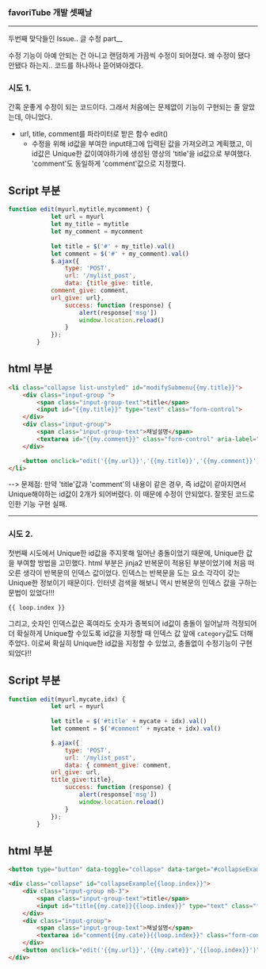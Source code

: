 ### favoriTube 개발 셋째날
<hr>

두번째 맞닥들인 Issue.. 글 수정 part__

수정 기능이 아예 안되는 건 아니고 랜덤하게 가끔씩 수정이 되어졌다. 왜 수정이 됐다 안됐다 하는지.. 코드를 하나하나 뜯어봐야겠다.



### 시도 1.

간혹 운좋게 수정이 되는 코드이다. 그래서 처음에는 문제없이 기능이 구현되는 줄 알았는데, 아니었다.

- url, title, comment를 파라미터로 받은 함수 edit()
	- 수정을 위해 id값을 부여한 input태그에 입력된 값을 가져오려고 계획했고, 이 id값은 Unique한 값이여야하기에 생성된 영상의 'title'을 id값으로 부여했다. 'comment'도 동일하게 'comment'값으로 지정했다.


## Script 부분

 
```javascript 
function edit(myurl,mytitle,mycomment) {
            let url = myurl
            let my_title = mytitle
            let my_comment = mycomment
            
            let title = $('#' + my_title).val()
            let comment = $('#' + my_comment).val()
            $.ajax({
                type: 'POST',
                url: '/mylist_post',
                data: {title_give: title, 
			comment_give: comment,
			url_give: url},
                success: function (response) {
                    alert(response['msg'])
                    window.location.reload()
                }
            });
        }
```

## html 부분

```html
<li class="collapse list-unstyled" id="modifySubmenu{{my.title}}">
	<div class="input-group ">
		<span class="input-group-text">title</span>
		<input id="{{my.title}}" type="text" class="form-control">
	</div>
	<div class="input-group">
		<span class="input-group-text">채널설명</span>
		<textarea id="{{my.comment}}" class="form-control" aria-label="With textarea"></textarea>
	</div>

	<button onclick="edit('{{my.url}}','{{my.title}}','{{my.comment}}')">수정 완료</button>
</li>
```
--> 문제점: 만약 'title'값과 'comment'의 내용이 같은 경우, 즉 id값이 같아지면서 Unique해야하는 id값이 2개가 되어버렸다. 이 때문에 수정이 안되었다. 잘못된 코드로 인한 기능 구현 실패.


<hr>


### 시도 2.
첫번째 시도에서 Unique한 id값을 주지못해 일어난 충돌이었기 때문에, Unique한 값을 부여할 방법을 고민했다. html 부분은 jinja2 반복문이 적용된 부분이었기에 처음 떠오른 생각이 반복문의 인덱스 값이었다. 인덱스는 반복문을 도는 요소 각각이 갖는 Unique한 정보이기 때문이다. 인터넷 검색을 해보니 역시 반복문의 인덱스 값을 구하는 문법이 있었다!!!

 `{{ loop.index }}`

그리고, 숫자인 인덱스값은 혹여라도 숫자가 중복되어 id값이 충돌이 일어날까 걱정되어 더 확실하게 Unique할 수있도록 id값을 지정할 때 인덱스 값 앞에 `category`값도 더해주었다. 이로써 확실히 Unique한 id값을 지정할 수 있었고, 충돌없이 수정기능이 구현되었다!!

## Script 부분


```javascript
function edit(myurl,mycate,idx) {
            let url = myurl
            
            let title = $('#title' + mycate + idx).val()
            let comment = $('#comment' + mycate + idx).val()

            $.ajax({
                type: 'POST',
                url: '/mylist_post',
                data: { comment_give: comment, 
			url_give: url, 
			title_give:title},
                success: function (response) {
                    alert(response['msg'])
                    window.location.reload()
                }
            });
        }
```
## html 부분

```html
<button type="button" data-toggle="collapse" data-target="#collapseExample{{loop.index}}" aria-expanded="false" aria-controls="collapseExample">수정하기</button><button onclick="delete_post('{{my.url}}')">삭제</button>

<div class="collapse" id="collapseExample{{loop.index}}">
	<div class="input-group mb-3">
		<span class="input-group-text">title</span>
		<input id="title{{my.cate}}{{loop.index}}" type="text" class="form-control">
	</div>
	<div class="input-group">
		<span class="input-group-text">채널설명</span>
		<textarea id="comment{{my.cate}}{{loop.index}}" class="form-control" aria-label="With textarea"></textarea>
	</div>
	<button onclick="edit('{{my.url}}','{{my.cate}}','{{loop.index}}')"> 수정 완료</button>
</div>
```
